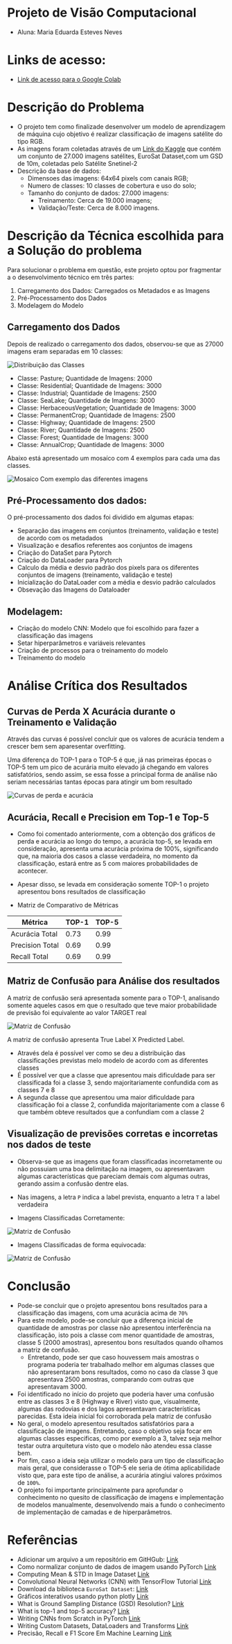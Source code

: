 # Projeto de Visão Computacional
- Aluna: Maria Eduarda Esteves Neves

# Links de acesso:
- [Link de acesso para o Google Colab](XX)

# Descrição do Problema

- O projeto tem como finalizade desenvolver um modelo de aprendizagem de máquina cujo objetivo é realizar classificação de imagens satélite do tipo RGB.
- As imagens foram coletadas através de um [Link do Kaggle](https://www.kaggle.com/datasets/apollo2506/eurosat-dataset/data) que contém um conjunto de 27.000 imagens satélites, EuroSat Dataset,com um GSD de 10m, coletadas pelo Satélite Snetinel-2
- Descrição da base de dados:
  - Dimensoes das imagens: 64x64 pixels com canais RGB;
  - Numero de classes: 10 classes de cobertura e uso do
  solo;
  - Tamanho do conjunto de dados: 27.000 imagens:
    - Treinamento: Cerca de 19.000 imagens;
    - Validação/Teste: Cerca de 8.000 imagens.

# Descrição da Técnica escolhida para a Solução do problema

Para solucionar o problema em questão, este projeto optou por fragmentar a o desenvolvimento técnico em três partes:
1. Carregamento dos Dados: Carregados os Metadados e as Imagens
2. Pré-Processamento dos Dados
3. Modelagem do Modelo
## Carregamento dos Dados
Depois de realizado o carregamento dos dados, observou-se que as 27000 imagens eram separadas em 10 classes:

![Distribuição das Classes](distribuicao_classes.png)

  - Classe: Pasture; Quantidade de Imagens: 2000
  - Classe: Residential; Quantidade de Imagens: 3000
  - Classe: Industrial; Quantidade de Imagens: 2500
  - Classe: SeaLake; Quantidade de Imagens: 3000
  - Classe: HerbaceousVegetation; Quantidade de Imagens: 3000
  - Classe: PermanentCrop; Quantidade de Imagens: 2500
  - Classe: Highway; Quantidade de Imagens: 2500
  - Classe: River; Quantidade de Imagens: 2500
  - Classe: Forest; Quantidade de Imagens: 3000
  - Classe: AnnualCrop; Quantidade de Imagens: 3000

Abaixo está apresentado um mosaíco com 4 exemplos para cada uma das classes.

![Mosaico Com exemplo das diferentes imagens](mosaico_final.png)

## Pré-Processamento dos dados:
O pré-processamento dos dados foi dividido em algumas etapas:
  - Separação das imagens em conjuntos (treinamento, validação e teste) de acordo com os metadados
  - Visualização e desafios referentes aos conjuntos de imagens
  - Criação do DataSet para Pytorch
  - Criação do DataLoader para Pytorch
  - Calculo da média e desvio padrão dos pixels para os diferentes conjuntos de imagens (treinamento, validação e teste)
  - Inicialização do DataLoader com a média e desvio padrão calculados
  - Obsevação das Imagens do Dataloader
## Modelagem:
  - Criação do modelo CNN: Modelo que foi escolhido para fazer a classificação das imagens
  - Setar hiperparâmetros e variáveis relevantes
  - Criação de processos para o treinamento do modelo
  - Treinamento do modelo

# Análise Crítica dos Resultados
## Curvas de Perda X Acurácia durante o Treinamento e Validação
Através das curvas é possível concluir que os valores de acurácia tendem a crescer bem sem aparesentar overfitting. 

Uma diferença do TOP-1 para o TOP-5 é que, já nas primeiras épocas o TOP-5 tem um pico de acurária muito elevado já chegando em valores satisfatórios, sendo assim, se essa fosse a principal forma de análise não seriam necessárias tantas épocas para atingir um bom resultado

![Curvas de perda e acurácia](curvas_perda_acuracia.png)

## Acurácia, Recall e Precision em Top-1 e Top-5

- Como foi comentado anteriormente, com a obtenção dos gráficos de perda e acurácia ao longo do tempo, a acurácia top-5, se levada em consideração, apresenta uma acurácia próxima de 100%, significando que, na maioria dos casos a classe verdadeira, no momento da classificação, estará entre as 5 com maiores probabilidades de acontecer.
- Apesar disso, se levada em consideração somente TOP-1 o projeto apresentou bons resultados de classificação

- Matriz de Comparativo de Métricas

| Métrica         | TOP-1 | TOP-5 |
|-----------------|-------|-------|
| Acurácia Total  | 0.73  | 0.99  | 
| Precision Total | 0.69  | 0.99  |
| Recall Total    | 0.69  | 0.99  |

## Matriz de Confusão para Análise dos resultados
A matriz de confusão será apresentada somente para o TOP-1, analisando somente aqueles casos em que o resultado que teve maior probabilidade de previsão foi equivalente ao valor TARGET real

![Matriz de Confusão](matriz_confusão.png)

A matriz de confusão apresenta True Label X Predicted Label.
  - Através dela é possível ver como se deu a distribuição das classificações previstas melo modelo de acordo com as diferentes classes
  - É possível ver que a classe que apresentou mais dificuldade para ser classificada foi a classe 3, sendo majoritariamente confundida com as classes 7 e 8
  - A segunda classe que apresentou uma maior dificuldade para classificação foi a classe 2, confundida majoritariamente com a classe 6 que também obteve resultados que a confundiam com a classe 2

## Visualização de previsões corretas e incorretas nos dados de teste

- Observa-se que as imagens que foram classificadas incorretamente ou não possuiam uma boa delimitação na imagem, ou apresentavam algumas características que pareciam demais com algumas outras, gerando assim a confusão dentre elas.
- Nas imagens, a letra `P` indica a label prevista, enquanto a letra `T` a label verdadeira
  
- Imagens Classificadas Corretamente:
  
![Matriz de Confusão](imagens_corretas.png)

- Imagens Classificadas de forma equivocada:
  
![Matriz de Confusão](imagens_erradas.png)

# Conclusão
- Pode-se concluir que o projeto apresentou bons resultados para a classificação das imagens, com uma acurácia acima de `70%`
- Para este modelo, pode-se concluir que a diferença inicial de quantidade de amostras por classe não apresentou interferência na classificação, isto pois  a classe com menor quantidade de amostras, classe 5 (2000 amostras), apresentou bons resultados quando olhamos a matriz de confusão. 
  - Entretando, pode ser que caso houvessem mais amostras o programa poderia ter trabalhado melhor em algumas classes que não apresentaram bons resultados, como no caso da classe 3 que apresentava 2500 amostras, comparando com outras que apresentavam 3000.
- Foi identificado no início do projeto que poderia haver uma confusão entre as classes 3 e 8 (Highway e River) visto que, visualmente, algumas das rodovias e dos lagos apresentavam características parecidas. Esta ideia inicial foi corroborada pela matriz de confusão
- No geral, o modelo apresentou resultados satisfatórios para a classificação de imagens. Entretando, caso o objetivo seja focar em algumas classes especificas, como por exemplo a 3, talvez seja melhor testar outra arquitetura visto que o modelo não atendeu essa classe bem. 
- Por fim, caso a ideia seja utilizar o modelo para um tipo de classificação mais geral, que considerasse o TOP-5 ele seria de ótima aplicabilidade visto que, para este tipo de análise, a acurária atingiui valores próximos de `100%`.
- O projeto foi importante principalmente para aprofundar o conhecimento no quesito de classificação de imagens e implementação de modelos manualmente, desenvolvendo mais a fundo o conhecimento de implementação de camadas e de hiperparâmetros. 


# Referências
- Adicionar um arquivo a um repositório em GitHGub: [Link](https://docs.github.com/pt/repositories/working-with-files/managing-files/adding-a-file-to-a-repository)
- Como normalizar conjunto de dados de imagem usando PyTorch [Link](https://saturncloud.io/blog/how-to-normalize-image-dataset-using-pytorch/)
- Computing Mean & STD in Image Dataset [Link](https://kozodoi.me/blog/20210308/compute-image-stats)
- Convolutional Neural Networks (CNN) with TensorFlow Tutorial [Link](https://www.datacamp.com/tutorial/cnn-tensorflow-python/)
- Download da biblioteca `EuroSat Dataset`: [Link](https://www.kaggle.com/datasets/apollo2506/eurosat-dataset/data)
- Gráficos interativos usando python plotly [Link](https://halisson-gomides.medium.com/construindo-gr%C3%A1ficos-interativos-usando-python-plotly-51d330b1ce9e)
- What is Ground Sampling Distance (GSD) Resolution? [Link](https://skyfi.com/en/blog/interpreting-daytime-resolution)
- What is top-1 and top-5 accuracy? [Link](https://www.kaggle.com/discussions/questions-and-answers/164379)
- Writing CNNs from Scratch in PyTorch [Link](https://www.digitalocean.com/community/tutorials/writing-cnns-from-scratch-in-pytorch)
- Writing Custom Datasets, DataLoaders and Transforms [Link](https://pytorch.org/tutorials/beginner/data_loading_tutorial)
- Precisão, Recall e F1 Score Em Machine Learning [Link](https://mariofilho.com/precisao-recall-e-f1-score-em-machine-learning/#o-que-%C3%A9-precis%C3%A3o)
